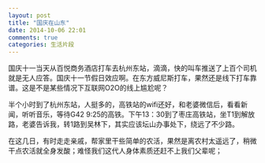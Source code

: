 ```yaml
---
layout: post
title: "国庆在山东"
date: 2014-10-06 22:01
comments: true
categories: 生活片段
---
```


国庆十一当天从百悦商务酒店打车去杭州东站，滴滴，快的叫车推送了上百个司机就是无人应答。国庆十一节假日效应啊。在东方威尼斯打车，果然还是线下打车靠谱。这是不是某些情况下互联网O2O的线上尴尬呢？

半个小时到了杭州东站，人挺多的，高铁站的wifi还好，和老婆微信后，看看新闻，听听音乐，等待G42 9:25的高铁。下午13：30到了枣庄高铁站，坐T1到解放路，老婆告诉我，转1路到吴林下，其实应该坛山办事处下，绕远了不少路。

在这几日，有时走走亲戚，帮家里干些简单的农活，果然是离农村太遥远了，稍微干点农活就全身发酸；难怪我们这代人身体素质还赶不上我们父辈呢；
